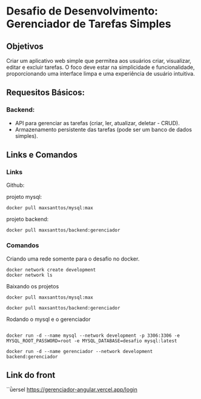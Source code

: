 # Desafio de Desenvolvimento: Gerenciador de Tarefas Simples

## Objetivos

Criar um aplicativo web simple que permitea aos usuários criar, visualizar, editar e excluir tarefas.
O foco deve estar na simplicidade e funcionalidade, proporcionando uma interface limpa e uma experiência de usuário intuitiva.

## Requesitos Básicos:

### Backend:

* API para gerenciar as tarefas (criar, ler, atualizar, deletar - CRUD).
* Armazenamento persistente das tarefas (pode ser um banco de dados simples).

## Links e Comandos

### Links

Github:

projeto mysql:

```dockerhub
docker pull maxsanttos/mysql:max
```

projeto backend:

```dockerhub
docker pull maxsanttos/backend:gerenciador
```

### Comandos

Criando uma rede somente para o desafio no docker.

```docker
docker network create development
docker network ls
```

Baixando os projetos

```docker
docker pull maxsanttos/mysql:max

docker pull maxsanttos/backend:gerenciador
```

Rodando o mysql e o gerenciador

```docker

docker run -d --name mysql --network development -p 3306:3306 -e MYSQL_ROOT_PASSWORD=root -e MYSQL_DATABASE=desafio mysql:latest 

docker run -d --name gerenciador --network development
backend:gerenciador
```

## Link do front

``ǜersel
https://gerenciador-angular.vercel.app/login

```
